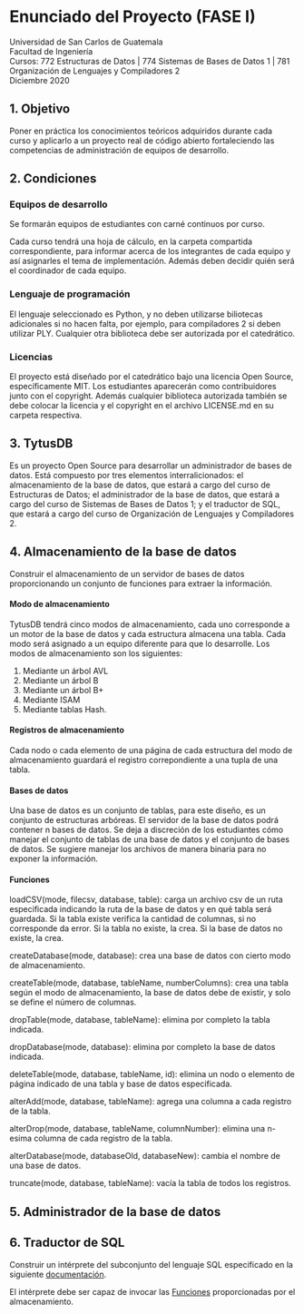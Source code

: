 # Enunciado del Proyecto (FASE I)

Universidad de San Carlos de Guatemala  
Facultad de Ingeniería  
Cursos: 772 Estructuras de Datos | 774 Sistemas de Bases de Datos 1 | 781 Organización de Lenguajes y Compiladores 2  
Diciembre 2020

## 1. Objetivo

Poner en práctica los conocimientos teóricos adquiridos durante cada curso y aplicarlo a un proyecto real de código abierto fortaleciendo las competencias de administración de equipos de desarrollo.


## 2. Condiciones

### Equipos de desarrollo

Se formarán equipos de estudiantes con carné continuos por curso.

Cada curso tendrá una hoja de cálculo, en la carpeta compartida correspondiente, para informar acerca de los integrantes de cada equipo y así asignarles el tema de implementación. Además deben decidir quién será el coordinador de cada equipo.

### Lenguaje de programación

El lenguaje seleccionado es Python, y no deben utilizarse biliotecas adicionales si no hacen falta, por ejemplo, para compiladores 2 si deben utilizar PLY. Cualquier otra biblioteca debe ser autorizada por el catedrático.

### Licencias

El proyecto está diseñado por el catedrático bajo una licencia Open Source, específicamente MIT. Los estudiantes aparecerán como contribuidores junto con el copyright. Además cualquier biblioteca autorizada también se debe colocar la licencia y el copyright en el archivo LICENSE.md en su carpeta respectiva.

## 3. TytusDB

Es un proyecto Open Source para desarrollar un administrador de bases de datos. Está compuesto por tres elementos interralicionados: el almacenamiento de la base de datos, que estará a cargo del curso de Estructuras de Datos; el administrador de la base de datos, que estará a cargo del curso de Sistemas de Bases de Datos 1; y el traductor de SQL, que estará a cargo del curso de Organización de Lenguajes y Compiladores 2.

## 4. Almacenamiento de la base de datos

Construir el almacenamiento de un servidor de bases de datos proporcionando un conjunto de funciones para extraer la información.

#### Modo de almacenamiento 

TytusDB tendrá cinco modos de almacenamiento, cada uno corresponde a un motor de la base de datos y cada estructura almacena una tabla. Cada modo será asignado a un equipo diferente para que lo desarrolle. Los modos de almacenamiento son los siguientes: 
1. Mediante un árbol AVL
2. Mediante un árbol B
3. Mediante un árbol B+
4. Mediante ISAM
5. Mediante tablas Hash.

#### Registros de almacenamiento

Cada nodo o cada elemento de una página de cada estructura del modo de almacenamiento guardará el registro correpondiente a una tupla de una tabla.

#### Bases de datos

Una base de datos es un conjunto de tablas, para este diseño, es un conjunto de estructuras arbóreas. El servidor de la base de datos podrá contener n bases de datos. Se deja a discreción de los estudiantes cómo manejar el conjunto de tablas de una base de datos y el conjunto de bases de datos. Se sugiere manejar los archivos de manera binaria para no exponer la información.

#### Funciones

loadCSV(mode, filecsv, database, table): carga un archivo csv de un ruta especificada indicando la ruta de la base de datos y en qué tabla será guardada. Si la tabla existe verifica la cantidad de columnas, si no corresponde da error. Si la tabla no existe, la crea. Si la base de datos no existe, la crea.

createDatabase(mode, database): crea una base de datos con cierto modo de almacenamiento.

createTable(mode, database, tableName, numberColumns): crea una tabla según el modo de almacenamiento, la base de datos debe de existir, y solo se define el número de columnas.

dropTable(mode, database, tableName): elimina por completo la tabla indicada.

dropDatabase(mode, database): elimina por completo la base de datos indicada.

deleteTable(mode, database, tableName, id): elimina un nodo o elemento de página indicado de una tabla y base de datos especificada.

alterAdd(mode, database, tableName): agrega una columna a cada registro de la tabla.

alterDrop(mode, database, tableName, columnNumber): elimina una n-esima columna de cada registro de la tabla.

alterDatabase(mode, databaseOld, databaseNew): cambia el nombre de una base de datos.

truncate(mode, database, tableName): vacía la tabla de todos los registros.

## 5. Administrador de la base de datos


## 6. Traductor de SQL

Construir un intérprete del subconjunto del lenguaje SQL especificado en la siguiente [documentación](https://github.com/tytusdb/tytus/tree/main/docs/sql_syntax). 

El intérprete debe ser capaz de invocar las [Funciones](#funciones) proporcionadas por el almacenamiento.




